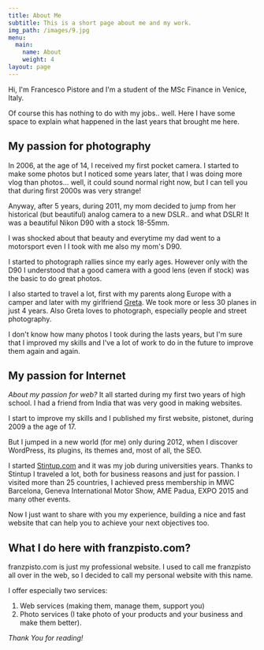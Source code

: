 ```yaml
---
title: About Me
subtitle: This is a short page about me and my work.
img_path: /images/9.jpg
menu:
  main:
    name: About
    weight: 4
layout: page
---
```

Hi, I'm Francesco Pistore and I'm a student of the MSc Finance in Venice, Italy.

Of course this has nothing to do with my jobs.. well. Here I have some space to explain what happened in the last years that brought me here.

## My passion for photography

In 2006, at the age of 14, I received my first pocket camera. I started to make some photos but I noticed some years later, that I was doing more vlog than photos... well, it could sound normal right now, but I can tell you that during first 2000s was very strange!

Anyway, after 5 years, during 2011, my mom decided to jump from her historical (but beautiful) analog camera to a new DSLR.. and what DSLR! It was a beautiful Nikon D90 with a stock 18-55mm.

I was shocked about that beauty and everytime my dad went to a motorsport even I I took with me also my mom's D90.

I started to photograph rallies since my early ages. However only with the D90 I understood that a good camera with a good lens (even if stock) was the basic to do great photos.

I also started to travel a lot, first with my parents along Europe with a camper and later with my girlfriend [Greta](https://gretaas.im/). We took more or less 30 planes in just 4 years. Also Greta loves to photograph, especially people and street photography.

I don't know how many photos I took during the lasts years, but I'm sure that I improved my skills and I've a lot of work to do in the future to improve them again and again.

## My passion for Internet

_About my passion for web?_ It all started during my first two years of high school. I had a friend from India that was very good in making websites.

I start to improve my skills and I published my first website, pistonet, during 2009 a the age of 17.

But I jumped in a new world (for me) only during 2012, when I discover WordPress, its plugins, its themes and, most of all, the SEO.

I started [Stintup.com](https://www.stintup.com/) and it was my job during universities years. Thanks to Stintup I traveled a lot, both for business reasons and just for passion. I visited more than 25 countries, I achieved press membership in MWC Barcelona, Geneva International Motor Show, AME Padua, EXPO 2015 and many other events.

Now I just want to share with you my experience, building a nice and fast website that can help you to achieve your next objectives too.

## What I do here with franzpisto.com?

franzpisto.com is just my professional website. I used to call me franzpisto all over in the web, so I decided to call my personal website with this name.

I offer especially two services:

1. Web services (making them, manage them, support you)
2. Photo services (I take photo of your products and your business and make them better).

_Thank You for reading!_
